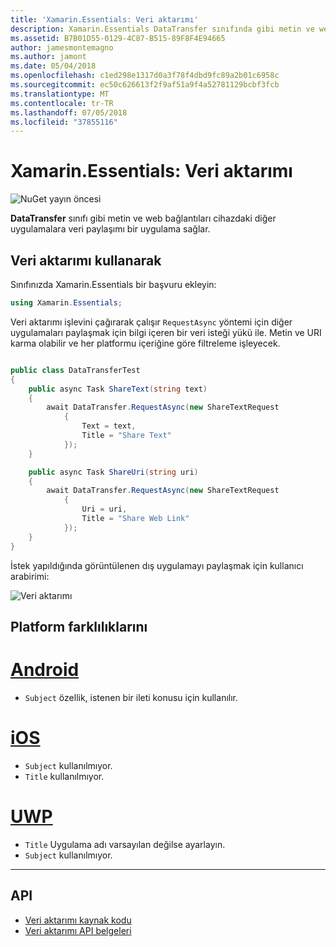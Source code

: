 ```yaml
---
title: 'Xamarin.Essentials: Veri aktarımı'
description: Xamarin.Essentials DataTransfer sınıfında gibi metin ve web bağlantıları cihazdaki diğer uygulamalara veri paylaşımı bir uygulama sağlar.
ms.assetid: B7B01D55-0129-4C87-B515-89F8F4E94665
author: jamesmontemagno
ms.author: jamont
ms.date: 05/04/2018
ms.openlocfilehash: c1ed298e1317d0a3f78f4dbd9fc89a2b01c6958c
ms.sourcegitcommit: ec50c626613f2f9af51a9f4a52781129bcbf3fcb
ms.translationtype: MT
ms.contentlocale: tr-TR
ms.lasthandoff: 07/05/2018
ms.locfileid: "37855116"
---
```

# <a name="xamarinessentials-data-transfer"></a>Xamarin.Essentials: Veri aktarımı

![NuGet yayın öncesi](~/media/shared/pre-release.png)

**DataTransfer** sınıfı gibi metin ve web bağlantıları cihazdaki diğer uygulamalara veri paylaşımı bir uygulama sağlar.

## <a name="using-data-transfer"></a>Veri aktarımı kullanarak

Sınıfınızda Xamarin.Essentials bir başvuru ekleyin:

```csharp
using Xamarin.Essentials;
```

Veri aktarımı işlevini çağırarak çalışır `RequestAsync` yöntemi için diğer uygulamaları paylaşmak için bilgi içeren bir veri isteği yükü ile. Metin ve URI karma olabilir ve her platformu içeriğine göre filtreleme işleyecek.

```csharp

public class DataTransferTest
{
    public async Task ShareText(string text)
    {
        await DataTransfer.RequestAsync(new ShareTextRequest
            {
                Text = text,
                Title = "Share Text"
            });
    }

    public async Task ShareUri(string uri)
    {
        await DataTransfer.RequestAsync(new ShareTextRequest
            {
                Uri = uri,
                Title = "Share Web Link"
            });
    }
}
```

İstek yapıldığında görüntülenen dış uygulamayı paylaşmak için kullanıcı arabirimi:

![Veri aktarımı](data-transfer-images/data-transfer.png)

## <a name="platform-differences"></a>Platform farklılıklarını

# <a name="androidtabandroid"></a>[Android](#tab/android)

* `Subject` özellik, istenen bir ileti konusu için kullanılır.

# <a name="iostabios"></a>[iOS](#tab/ios)

* `Subject` kullanılmıyor.
* `Title` kullanılmıyor. 

# <a name="uwptabuwp"></a>[UWP](#tab/uwp)

* `Title` Uygulama adı varsayılan değilse ayarlayın.
* `Subject` kullanılmıyor.

-----

## <a name="api"></a>API

- [Veri aktarımı kaynak kodu](https://github.com/xamarin/Essentials/tree/master/Xamarin.Essentials/DataTransfer)
- [Veri aktarımı API belgeleri](xref:Xamarin.Essentials.DataTransfer)

